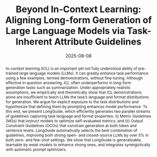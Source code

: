 ---
title: "Beyond In-Context Learning: Aligning Long-form Generation of Large Language Models via Task-Inherent Attribute Guidelines"
subtitle: ""
authors:
- long
- Duong Ngoc Yen
- trong
- Anh Tuan Luu
- Kenji Kawaguchi
- Shafiq Joty
- min
- Nancy F. Chen

doi: ""

# Schedule page publish date (NOT publication's date).
date: '2025-08-08'
publishDate: '2025-08'
publication_types: ['paper-conference']

# Publication name and optional abbreviated publication name.
publication: In *Findings of the 63nd Annual Meeting of the Association for Computational Linguistics, Vienna, Austria, July 27–August 1st, 2025*

abstract: "In-context learning (ICL) is an important yet not fully understood ability of pre-trained large language models (LLMs). It can greatly enhance task performance using a few examples, termed demonstrations, without fine-tuning. Although effective in question answering, ICL often underperforms in long-form generation tasks such as summarization. Under appropriately realistic assumptions, we empirically and theoretically show that ICL demonstrations alone are insufficient to teach LLMs the task’s language and format distributions for generation. We argue for explicit exposure to the task distributions and hypothesize that defining them by prompting enhances model performance. To this end, we present LongGuide, which efficiently generates two parallel streams of guidelines capturing task language and format properties: (i) Metric Guidelines (MGs) that instruct models to optimize self-evaluated metrics; and (ii) Output Constraint Guidelines (OCGs) that constrain generation at both token and sentence levels. LongGuide automatically selects the best combination of guidelines, improving both strong open- and closed-source LLMs by over 5% in both zero- and few-shot settings. We show that LongGuide is generalizable, learnable by weak models to enhance strong ones, and integrates synergistically with automatic prompt optimizers."

# Display this page in the Featured widget?
featured: true

url_pdf: 'https://aclanthology.org/2025.findings-acl.176.pdf'
url_code: ''
url_dataset: ''
url_poster: ''
url_project: ''
url_slides: ''
url_source: ''
url_video: ''

image:
  preview_only: false
---